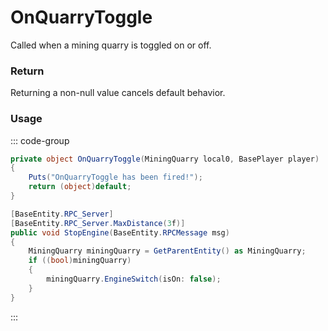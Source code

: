 # OnQuarryToggle
<Badge type="info" text="Resource"/><Badge type="danger" text="Carbon Compatible"/><Badge type="warning" text="Oxide Compatible"/>
Called when a mining quarry is toggled on or off.

### Return
Returning a non-null value cancels default behavior.

### Usage
::: code-group
```csharp [Example]
private object OnQuarryToggle(MiningQuarry local0, BasePlayer player)
{
	Puts("OnQuarryToggle has been fired!");
	return (object)default;
}
```
```csharp [Source — Assembly-CSharp @ EngineSwitch]
[BaseEntity.RPC_Server]
[BaseEntity.RPC_Server.MaxDistance(3f)]
public void StopEngine(BaseEntity.RPCMessage msg)
{
	MiningQuarry miningQuarry = GetParentEntity() as MiningQuarry;
	if ((bool)miningQuarry)
	{
		miningQuarry.EngineSwitch(isOn: false);
	}
}

```
:::
